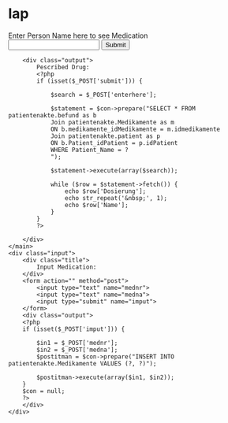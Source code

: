 # lap

<?php

$db_hostname = '127.0.0.1';
$db_username = 'root';
$db_password = '';
$db_database = 'patientenakte';

$con = new PDO("mysql:host=$db_hostname;dbname=$db_database", $db_username, $db_password);
if (!$con) {
	die('Could not connect: ' . mysqli_error($link));
}
?>

<!DOCTYPE html>
<html lang="en">

<head>
	<meta charset="UTF-8">
	<meta name="viewport" content="width=device-width, initial-scale=1.0">
	<meta http-equiv="X-UA-Compatible" content="ie=edge">
	<title>Document</title>
	<link rel="stylesheet" href="styles.css">
</head>

<body>
	<main>
		<div class="title">
			Enter Person Name here to see Medication
		</div>
		<form action="" method="post">
			<input type="text" name="enterhere">
			<input type="submit" name="submit">
		</form>

		<div class="output">
			Pescribed Drug:
			<?php
			if (isset($_POST['submit'])) {

				$search = $_POST['enterhere'];

				$statement = $con->prepare("SELECT * FROM patientenakte.befund as b
			 	Join patientenakte.Medikamente as m
				ON b.medikamente_idMedikamente = m.idmedikamente
				Join patientenakte.patient as p
				ON b.Patient_idPatient = p.idPatient
				WHERE Patient_Name = ?
				");

				$statement->execute(array($search));

				while ($row = $statement->fetch()) {
					echo $row['Dosierung'];
					echo str_repeat('&nbsp;', 1);
					echo $row['Name'];
				}
			}
			?>

		</div>
	</main>
	<div class="input">
		<div class="title">
			Input Medication:
		</div>
		<form action="" method="post">
			<input type="text" name="mednr">
			<input type="text" name="medna">
			<input type="submit" name="imput">
		</form>
		<div class="output">
		<?php
		if (isset($_POST['imput'])) {

			$in1 = $_POST['mednr'];
			$in2 = $_POST['medna'];
			$postitman = $con->prepare("INSERT INTO patientenakte.Medikamente VALUES (?, ?)");

			$postitman->execute(array($in1, $in2));
		}
		$con = null;
		?>
		</div>
	</div>
</body>

</html>
